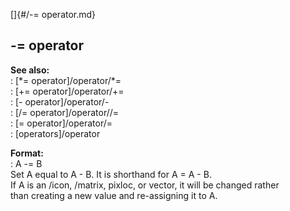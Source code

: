 []{#/-= operator.md}    
## -= operator    
**See also:**    
:   [\*= operator]/operator/*=    
:   [+= operator]/operator/+=    
:   [- operator]/operator/-    
:   [/= operator]/operator//=    
:   [= operator]/operator/=    
:   [operators]/operator    
<!-- -->    
**Format:**    
:   A -= B    
Set A equal to A - B. It is shorthand for A = A - B.    
If A is an /icon, /matrix, pixloc, or vector, it will be changed rather    
than creating a new value and re-assigning it to A.  